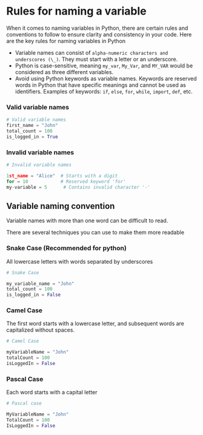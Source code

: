 # Rules for naming a variable

When it comes to naming variables in Python, there are certain rules and conventions to follow to ensure clarity and consistency in your code. Here are the key rules for naming variables in Python

- Variable names can consist of `alpha-numeric characters and underscores (\_)`. They must start with a letter or an underscore.
- Python is case-sensitive, meaning `my_var`, `My_Var`, and `MY_VAR` would be considered as three different variables.
- Avoid using Python keywords as variable names. Keywords are reserved words in Python that have specific meanings and cannot be used as identifiers. Examples of keywords: `if`, `else`, `for`, `while`, `import`, `def`, etc.

### Valid variable names

```python
# Valid variable names
first_name = "John"
total_count = 100
is_logged_in = True
```

### Invalid variable names

```python
# Invalid variable names

1st_name = "Alice"  # Starts with a digit
for = 10            # Reserved keyword 'for'
my-variable = 5      # Contains invalid character '-'
```

## Variable naming convention

Variable names with more than one word can be difficult to read.

There are several techniques you can use to make them more readable

### Snake Case (Recommended for python)

All lowercase letters with words separated by underscores

```python
# Snake Case

my_variable_name = "John"
total_count = 100
is_logged_in = False
```

### Camel Case

The first word starts with a lowercase letter, and subsequent words are capitalized without spaces.

```python
# Camel Case

myVariableName = "John"
totalCount = 100
isLoggedIn = False
```

### Pascal Case

Each word starts with a capital letter

```python
# Pascal case

MyVariableName = "John"
TotalCount = 100
IsLoggedIn = False
```
